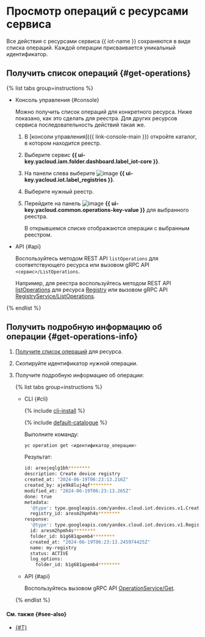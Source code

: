 # Просмотр операций с ресурсами сервиса

Все действия с ресурсами сервиса {{ iot-name }} сохраняются в виде списка операций. Каждой операции присваивается уникальный идентификатор.

## Получить список операций {#get-operations}

{% list tabs group=instructions %}

- Консоль управления {#console}

  Можно получить список операций для конкретного ресурса. Ниже показано, как это сделать для реестра. Для других ресурсов сервиса последовательность действий такая же.

  1. В [консоли управления]({{ link-console-main }}) откройте каталог, в котором находится реестр.
  1. Выберите сервис **{{ ui-key.yacloud.iam.folder.dashboard.label_iot-core }}**.
  1. На панели слева выберите ![image](../../_assets/console-icons/server.svg) **{{ ui-key.yacloud.iot.label_registries }}**.
  1. Выберите нужный реестр.
  1. Перейдите на панель ![image](../../_assets/console-icons/list-check.svg) **{{ ui-key.yacloud.common.operations-key-value }}** для выбранного реестра.

     В открывшемся списке отображаются операции с выбранным реестром.

- API {#api}

  Воспользуйтесь методом REST API `listOperations` для соответствующего ресурса или вызовом gRPC API `<сервис>/ListOperations`.

  Например, для реестра воспользуйтесь методом REST API [listOperations](../api-ref/Registry/listOperations.md) для ресурса [Registry](../api-ref/Registry/index.md) или вызовом gRPC API [RegistryService/ListOperations](../api-ref/grpc/registry_service.md#ListOperations).

{% endlist %}

## Получить подробную информацию об операции {#get-operations-info}

1. [Получите список операций](#get-operations) для ресурса.
1. Скопируйте идентификатор нужной операции.
1. Получите подробную информацию об операции:

    {% list tabs group=instructions %}

    - CLI {#cli}

      {% include [cli-install](../../_includes/cli-install.md) %}

      {% include [default-catalogue](../../_includes/default-catalogue.md) %}

      Выполните команду:

      ```bash
      yc operation get <идентификатор_операции>
      ```

      Результат:

      ```bash
      id: areojeqlg1bh********
      description: Create device registry
      created_at: "2024-06-19T06:23:13.216Z"
      created_by: aje9k8luj4qf********
      modified_at: "2024-06-19T06:23:13.265Z"
      done: true
      metadata:
        '@type': type.googleapis.com/yandex.cloud.iot.devices.v1.CreateRegistryMetadata
        registry_id: aresm2hpmh4s********
      response:
        '@type': type.googleapis.com/yandex.cloud.iot.devices.v1.Registry
        id: aresm2hpmh4s********
        folder_id: b1g681qpemb4********
        created_at: "2024-06-19T06:23:13.245974425Z"
        name: my-registry
        status: ACTIVE
        log_options:
          folder_id: b1g681qpemb4********
      ```

   - API {#api}

      Воспользуйтесь вызовом gRPC API [OperationService/Get](../api-ref/grpc/operation_service.md#Get).

    {% endlist %}

#### См. также {#see-also}

* [{#T}](../../api-design-guide/concepts/about-async.md)
